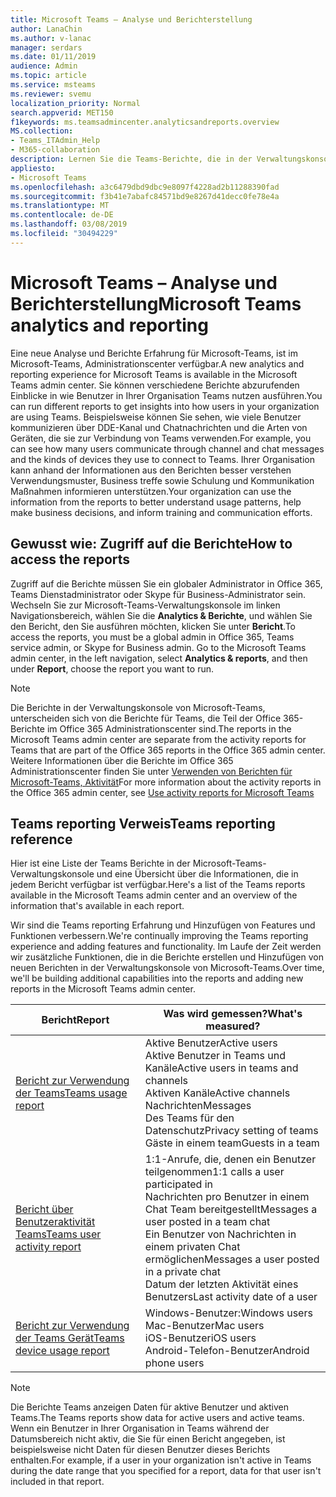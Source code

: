 ```yaml
---
title: Microsoft Teams – Analyse und Berichterstellung
author: LanaChin
ms.author: v-lanac
manager: serdars
ms.date: 01/11/2019
audience: Admin
ms.topic: article
ms.service: msteams
ms.reviewer: svemu
localization_priority: Normal
search.appverid: MET150
f1keywords: ms.teamsadmincenter.analyticsandreports.overview
MS.collection:
- Teams_ITAdmin_Help
- M365-collaboration
description: Lernen Sie die Teams-Berichte, die in der Verwaltungskonsole von Microsoft-Teams zur Verfügung stehen.
appliesto:
- Microsoft Teams
ms.openlocfilehash: a3c6479dbd9dbc9e8097f4228ad2b11288390fad
ms.sourcegitcommit: f3b41e7abafc84571bd9e8267d41decc0fe78e4a
ms.translationtype: MT
ms.contentlocale: de-DE
ms.lasthandoff: 03/08/2019
ms.locfileid: "30494229"
---
```

# <a name="microsoft-teams-analytics-and-reporting"></a><span data-ttu-id="b527e-103">Microsoft Teams – Analyse und Berichterstellung</span><span class="sxs-lookup"><span data-stu-id="b527e-103">Microsoft Teams analytics and reporting</span></span>

<span data-ttu-id="b527e-104">Eine neue Analyse und Berichte Erfahrung für Microsoft-Teams, ist im Microsoft-Teams, Administrationscenter verfügbar.</span><span class="sxs-lookup"><span data-stu-id="b527e-104">A new analytics and reporting experience for Microsoft Teams is available in the Microsoft Teams admin center.</span></span> <span data-ttu-id="b527e-105">Sie können verschiedene Berichte abzurufenden Einblicke in wie Benutzer in Ihrer Organisation Teams nutzen ausführen.</span><span class="sxs-lookup"><span data-stu-id="b527e-105">You can run different reports to get insights into how users in your organization are using Teams.</span></span> <span data-ttu-id="b527e-106">Beispielsweise können Sie sehen, wie viele Benutzer kommunizieren über DDE-Kanal und Chatnachrichten und die Arten von Geräten, die sie zur Verbindung von Teams verwenden.</span><span class="sxs-lookup"><span data-stu-id="b527e-106">For example, you can see how many users communicate through channel and chat messages and the kinds of devices they use to connect to Teams.</span></span> <span data-ttu-id="b527e-107">Ihrer Organisation kann anhand der Informationen aus den Berichten besser verstehen Verwendungsmuster, Business treffe sowie Schulung und Kommunikation Maßnahmen informieren unterstützen.</span><span class="sxs-lookup"><span data-stu-id="b527e-107">Your organization can use the information from the reports to better understand usage patterns, help make business decisions, and inform training and communication efforts.</span></span>

## <a name="how-to-access-the-reports"></a><span data-ttu-id="b527e-108">Gewusst wie: Zugriff auf die Berichte</span><span class="sxs-lookup"><span data-stu-id="b527e-108">How to access the reports</span></span>

<span data-ttu-id="b527e-109">Zugriff auf die Berichte müssen Sie ein globaler Administrator in Office 365, Teams Dienstadministrator oder Skype für Business-Administrator sein.  Wechseln Sie zur Microsoft-Teams-Verwaltungskonsole im linken Navigationsbereich, wählen Sie die **Analytics & Berichte**, und wählen Sie den Bericht, den Sie ausführen möchten, klicken Sie unter **Bericht**.</span><span class="sxs-lookup"><span data-stu-id="b527e-109">To access the reports, you must be a global admin in Office 365, Teams service admin, or Skype for Business admin.  Go to the Microsoft Teams admin center, in the left navigation, select **Analytics & reports**, and then under **Report**, choose the report you want to run.</span></span>

> [!NOTE]
> <span data-ttu-id="b527e-110">Die Berichte in der Verwaltungskonsole von Microsoft-Teams, unterscheiden sich von die Berichte für Teams, die Teil der Office 365-Berichte im Office 365 Administrationscenter sind.</span><span class="sxs-lookup"><span data-stu-id="b527e-110">The reports in the Microsoft Teams admin center are separate from the activity reports for Teams that are part of the Office 365 reports in the Office 365 admin center.</span></span> <span data-ttu-id="b527e-111">Weitere Informationen über die Berichte im Office 365 Administrationscenter finden Sie unter [Verwenden von Berichten für Microsoft-Teams, Aktivität](../teams-activity-reports.md)</span><span class="sxs-lookup"><span data-stu-id="b527e-111">For more information about the activity reports in the Office 365 admin center, see [Use activity reports for Microsoft Teams](../teams-activity-reports.md)</span></span>

## <a name="teams-reporting-reference"></a><span data-ttu-id="b527e-112">Teams reporting Verweis</span><span class="sxs-lookup"><span data-stu-id="b527e-112">Teams reporting reference</span></span>

<span data-ttu-id="b527e-113">Hier ist eine Liste der Teams Berichte in der Microsoft-Teams-Verwaltungskonsole und eine Übersicht über die Informationen, die in jedem Bericht verfügbar ist verfügbar.</span><span class="sxs-lookup"><span data-stu-id="b527e-113">Here's a list of the Teams reports available in the Microsoft Teams admin center and an overview of the information that's available in each report.</span></span>

<span data-ttu-id="b527e-114">Wir sind die Teams reporting Erfahrung und Hinzufügen von Features und Funktionen verbessern.</span><span class="sxs-lookup"><span data-stu-id="b527e-114">We're continually improving the Teams reporting experience and adding features and functionality.</span></span> <span data-ttu-id="b527e-115">Im Laufe der Zeit werden wir zusätzliche Funktionen, die in die Berichte erstellen und Hinzufügen von neuen Berichten in der Verwaltungskonsole von Microsoft-Teams.</span><span class="sxs-lookup"><span data-stu-id="b527e-115">Over time, we'll be building additional capabilities into the reports and adding new reports in the Microsoft Teams admin center.</span></span>

|<span data-ttu-id="b527e-116">Bericht</span><span class="sxs-lookup"><span data-stu-id="b527e-116">Report</span></span>  |<span data-ttu-id="b527e-117">Was wird gemessen?</span><span class="sxs-lookup"><span data-stu-id="b527e-117">What's measured?</span></span> |
|---------|---------|
|[<span data-ttu-id="b527e-118">Bericht zur Verwendung der Teams</span><span class="sxs-lookup"><span data-stu-id="b527e-118">Teams usage report</span></span>](teams-usage-report.md)  |  <span data-ttu-id="b527e-119">Aktive Benutzer</span><span class="sxs-lookup"><span data-stu-id="b527e-119">Active users</span></span><br/><span data-ttu-id="b527e-120">Aktive Benutzer in Teams und Kanäle</span><span class="sxs-lookup"><span data-stu-id="b527e-120">Active users in teams and channels</span></span><br/><span data-ttu-id="b527e-121">Aktiven Kanäle</span><span class="sxs-lookup"><span data-stu-id="b527e-121">Active channels</span></span><br/><span data-ttu-id="b527e-122">Nachrichten</span><span class="sxs-lookup"><span data-stu-id="b527e-122">Messages</span></span><br/><span data-ttu-id="b527e-123">Des Teams für den Datenschutz</span><span class="sxs-lookup"><span data-stu-id="b527e-123">Privacy setting of  teams</span></span><br/><span data-ttu-id="b527e-124">Gäste in einem team</span><span class="sxs-lookup"><span data-stu-id="b527e-124">Guests in a team</span></span>   |
|[<span data-ttu-id="b527e-125">Bericht über Benutzeraktivität Teams</span><span class="sxs-lookup"><span data-stu-id="b527e-125">Teams user activity report</span></span>](user-activity-report.md)  |  <span data-ttu-id="b527e-126">1:1-Anrufe, die, denen ein Benutzer teilgenommen</span><span class="sxs-lookup"><span data-stu-id="b527e-126">1:1 calls a user participated in</span></span><br/><span data-ttu-id="b527e-127">Nachrichten pro Benutzer in einem Chat Team bereitgestellt</span><span class="sxs-lookup"><span data-stu-id="b527e-127">Messages a user posted in a team chat</span></span><br/><span data-ttu-id="b527e-128">Ein Benutzer von Nachrichten in einem privaten Chat ermöglichen</span><span class="sxs-lookup"><span data-stu-id="b527e-128">Messages a user posted in a private chat</span></span><br/><span data-ttu-id="b527e-129">Datum der letzten Aktivität eines Benutzers</span><span class="sxs-lookup"><span data-stu-id="b527e-129">Last activity date of a user</span></span>     |
|[<span data-ttu-id="b527e-130">Bericht zur Verwendung der Teams Gerät</span><span class="sxs-lookup"><span data-stu-id="b527e-130">Teams device usage report</span></span>](device-usage-report.md)   |  <span data-ttu-id="b527e-131">Windows-Benutzer:</span><span class="sxs-lookup"><span data-stu-id="b527e-131">Windows users</span></span><br/><span data-ttu-id="b527e-132">Mac-Benutzer</span><span class="sxs-lookup"><span data-stu-id="b527e-132">Mac users</span></span><br/><span data-ttu-id="b527e-133">iOS-Benutzer</span><span class="sxs-lookup"><span data-stu-id="b527e-133">iOS users</span></span><br/><span data-ttu-id="b527e-134">Android-Telefon-Benutzer</span><span class="sxs-lookup"><span data-stu-id="b527e-134">Android phone users</span></span>     |

> [!NOTE]
> <span data-ttu-id="b527e-135">Die Berichte Teams anzeigen Daten für aktive Benutzer und aktiven Teams.</span><span class="sxs-lookup"><span data-stu-id="b527e-135">The Teams reports show data for active users and active teams.</span></span> <span data-ttu-id="b527e-136">Wenn ein Benutzer in Ihrer Organisation in Teams während der Datumsbereich nicht aktiv, die Sie für einen Bericht angegeben, ist beispielsweise nicht Daten für diesen Benutzer dieses Berichts enthalten.</span><span class="sxs-lookup"><span data-stu-id="b527e-136">For example, if a user in your organization isn't active in Teams during the date range that you specified for a report, data for that user isn't included in that report.</span></span>
